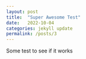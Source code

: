 ```yaml
---
layout: post
title:  "Super Awesome Test"
date:   2022-10-04
categories: jekyll update
permalink: /posts/3
---
```




Some test to see if it works
